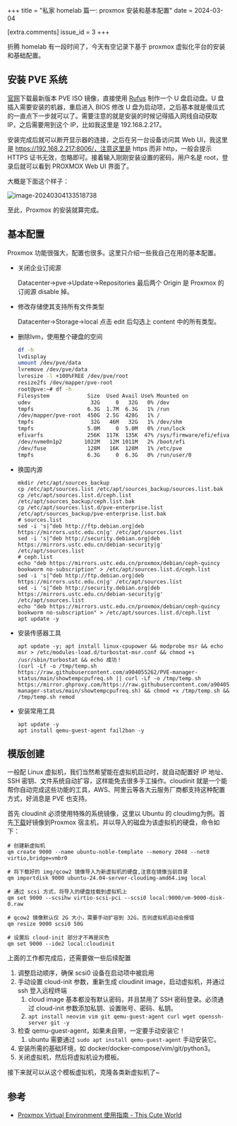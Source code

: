 +++
title = "私家 homelab 篇一: proxmox 安装和基本配置"
date = 2024-03-04

[extra.comments]
issue_id = 3
+++

折腾 homelab 有一段时间了，今天有空记录下基于 proxmox 虚拟化平台的安装和基础配置。

<!--more-->

## 安装 PVE 系统

[官网](https://www.proxmox.com/en/downloads/proxmox-virtual-environment/iso)下载最新版本 PVE ISO 镜像，直接使用 [Rufus](https://rufus.ie/en/) 制作一个 U 盘启动盘。U 盘插入需要安装的机器，重启进入 BIOS 修改 U 盘为启动项，之后基本就是傻瓜式的一直点下一步就可以了。需要注意的就是安装的时候记得插入网线自动获取 IP，之后需要用到这个 IP，比如我这里是 192.168.2.217。

安装完成后就可以断开显示器的连接，之后在另一台设备访问其 Web UI，我这里是 https://192.168.2.217:8006/，注意这里是 https 而非 http，一般会提示 HTTPS 证书无效，忽略即可。接着输入刚刚安装设置的密码，用户名是 root，登录后就可以看到 PROXMOX Web UI 界面了。

大概是下面这个样子：

![image-20240304133518738](https://fullstackjam-1257718633.cos.ap-nanjing.myqcloud.com/imgs/202403041337159.png)

至此，Proxmox 的安装就算完成。

## 基本配置

Proxmox 功能很强大，配置也很多。这里只介绍一些我自己在用的基本配置。

- 关闭企业订阅源

  Datacenter->pve->Update->Repositories 最后两个 Origin 是 Proxmox 的订阅源 disable 掉。

- 修改存储使其支持所有文件类型

  Datacenter->Storage->local 点击 edit 后勾选上 content 中的所有类型。

- 删除lvm，使用整个硬盘的空间

  ```bash
  df -h
  lvdisplay
  umount /dev/pve/data
  lvremove /dev/pve/data
  lvresize -l +100%FREE /dev/pve/root
  resize2fs /dev/mapper/pve-root
  root@pve:~# df -h
  Filesystem            Size  Used Avail Use% Mounted on
  udev                   32G     0   32G   0% /dev
  tmpfs                 6.3G  1.7M  6.3G   1% /run
  /dev/mapper/pve-root  450G  2.5G  428G   1% /
  tmpfs                  32G   46M   32G   1% /dev/shm
  tmpfs                 5.0M     0  5.0M   0% /run/lock
  efivarfs              256K  117K  135K  47% /sys/firmware/efi/efivars
  /dev/nvme0n1p2       1022M   12M 1011M   2% /boot/efi
  /dev/fuse             128M   16K  128M   1% /etc/pve
  tmpfs                 6.3G     0  6.3G   0% /run/user/0
  ```

- 换国内源

  ```
  mkdir /etc/apt/sources_backup
  cp /etc/apt/sources.list /etc/apt/sources_backup/sources.list.bak
  cp /etc/apt/sources.list.d/ceph.list /etc/apt/sources_backup/ceph.list.bak
  cp /etc/apt/sources.list.d/pve-enterprise.list /etc/apt/sources_backup/pve-enterprise.list.bak
  # sources.list
  sed -i 's|^deb http://ftp.debian.org|deb https://mirrors.ustc.edu.cn|g' /etc/apt/sources.list
  sed -i 's|^deb http://security.debian.org|deb https://mirrors.ustc.edu.cn/debian-security|g' /etc/apt/sources.list
  # ceph.list
  echo "deb https://mirrors.ustc.edu.cn/proxmox/debian/ceph-quincy bookworm no-subscription" > /etc/apt/sources.list.d/ceph.list
  sed -i 's|^deb http://ftp.debian.org|deb https://mirrors.ustc.edu.cn|g' /etc/apt/sources.list
  sed -i 's|^deb http://security.debian.org|deb https://mirrors.ustc.edu.cn/debian-security|g' /etc/apt/sources.list
  echo "deb https://mirrors.ustc.edu.cn/proxmox/debian/ceph-quincy bookworm no-subscription" > /etc/apt/sources.list.d/ceph.list
  apt update -y
  ```

- 安装传感器工具

  ```
  apt update -y; apt install linux-cpupower && modprobe msr && echo msr > /etc/modules-load.d/turbostat-msr.conf && chmod +s /usr/sbin/turbostat && echo 成功！
  (curl -Lf -o /tmp/temp.sh https://raw.githubusercontent.com/a904055262/PVE-manager-status/main/showtempcpufreq.sh || curl -Lf -o /tmp/temp.sh https://mirror.ghproxy.com/https://raw.githubusercontent.com/a904055262/PVE-manager-status/main/showtempcpufreq.sh) && chmod +x /tmp/temp.sh && /tmp/temp.sh remod
  ```

- 安装常用工具

  ```
  apt update -y
  apt install qemu-guest-agent fail2ban -y
  ```

## 模版创建

一般配 Linux 虚拟机，我们当然希望能在虚拟机启动时，就自动配置好 IP 地址、SSH 密钥、文件系统自动扩容，这样能免去很多手工操作。cloudinit 就是一个能帮你自动完成这些功能的工具，AWS、阿里云等各大云服务厂商都支持这种配置方式，好消息是 PVE 也支持。

首先 cloudinit 必须使用特殊的系统镜像，这里以 Ubuntu 的 cloudimg为例。首先[下载](https://cloud-images.ubuntu.com/releases/24.04/release/ubuntu-24.04-server-cloudimg-amd64.img)好镜像到Proxmox 宿主机，并以导入的磁盘为该虚拟机的硬盘，命令如下：

```
# 创建新虚拟机
qm create 9000 --name ubuntu-noble-template --memory 2048 --net0 virtio,bridge=vmbr0

# 将下载好的 img/qcow2 镜像导入为新虚拟机的硬盘,注意在镜像当前目录
qm importdisk 9000 ubuntu-24.04-server-cloudimg-amd64.img local

# 通过 scsi 方式，将导入的硬盘挂载到虚拟机上
qm set 9000 --scsihw virtio-scsi-pci --scsi0 local:9000/vm-9000-disk-0.raw

# qcow2 镜像默认仅 2G 大小，需要手动扩容到 32G，否则虚拟机启动会报错
qm resize 9000 scsi0 50G

# 设置后 cloud-init 部分才不再是灰色
qm set 9000 --ide2 local:cloudinit
```

上面的工作都完成后，还需要做一些后续配置

1. 调整启动顺序，确保 scsi0 设备在启动项中被启用
2. 手动设置 cloud-init 参数，重新生成 cloudinit image，启动虚拟机，并通过 ssh 登入远程终端
   1. cloud image 基本都没有默认密码，并且禁用了 SSH 密码登录。必须通过 cloud-init 参数添加私钥、设置账号、密码、私钥。
   2. `apt install neovim vim git qemu-guest-agent curl wget openssh-server git -y`
3. 检查 qemu-guest-agent，如果未自带，一定要手动安装它！
   1. ubuntu 需要通过 `sudo apt install qemu-guest-agent` 手动安装它。
4. 安装所需的基础环境，如 docker/docker-compose/vim/git/python3。
5. 关闭虚拟机，然后将虚拟机设为模板。

接下来就可以从这个模板虚拟机，克隆各类新虚拟机了~

##  参考

- [Proxmox Virtual Environment 使用指南 - This Cute World](https://thiscute.world/posts/proxmox-virtual-environment-instruction)
